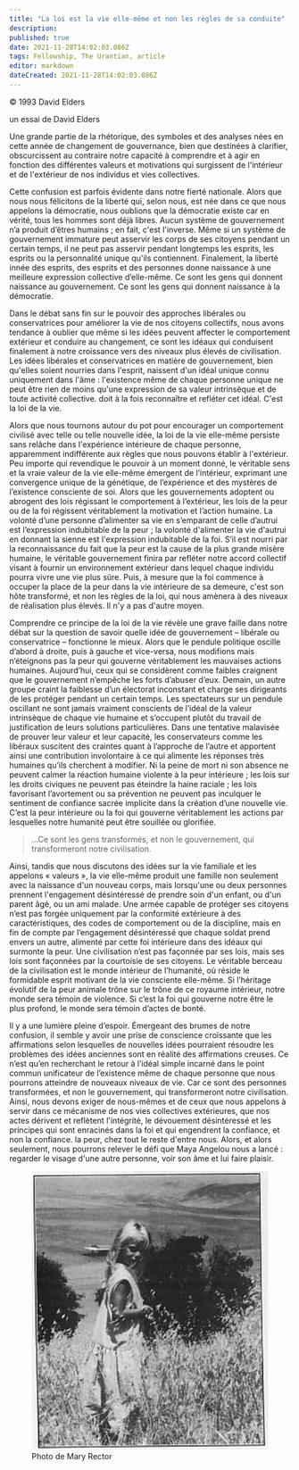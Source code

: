```yaml
---
title: "La loi est la vie elle-même et non les règles de sa conduite"
description:
published: true
date: 2021-11-28T14:02:03.086Z
tags: Fellowship, The Urantian, article
editor: markdown
dateCreated: 2021-11-28T14:02:03.086Z
---
```


<p class="v-card v-sheet theme--light grey lighten-3 px-2">© 1993 David Elders</p>

un essai de David Elders

Une grande partie de la rhétorique, des symboles et des analyses nées en cette année de changement de gouvernance, bien que destinées à clarifier, obscurcissent au contraire notre capacité à comprendre et à agir en fonction des différentes valeurs et motivations qui surgissent de l'intérieur et de l'extérieur de nos individus et vies collectives.

Cette confusion est parfois évidente dans notre fierté nationale. Alors que nous nous félicitons de la liberté qui, selon nous, est née dans ce que nous appelons la démocratie, nous oublions que la démocratie existe car en vérité, tous les hommes sont déjà libres. Aucun système de gouvernement n’a produit d’êtres humains ; en fait, c'est l'inverse. Même si un système de gouvernement immature peut asservir les corps de ses citoyens pendant un certain temps, il ne peut pas asservir pendant longtemps les esprits, les esprits ou la personnalité unique qu'ils contiennent. Finalement, la liberté innée des esprits, des esprits et des personnes donne naissance à une meilleure expression collective d’elle-même. Ce sont les gens qui donnent naissance au gouvernement. Ce sont les gens qui donnent naissance à la démocratie.

Dans le débat sans fin sur le pouvoir des approches libérales ou conservatrices pour améliorer la vie de nos citoyens collectifs, nous avons tendance à oublier que même si les idées peuvent affecter le comportement extérieur et conduire au changement, ce sont les idéaux qui conduisent finalement à notre croissance vers des niveaux plus élevés de civilisation. Les idées libérales et conservatrices en matière de gouvernement, bien qu'elles soient nourries dans l'esprit, naissent d'un idéal unique connu uniquement dans l'âme : l'existence même de chaque personne unique ne peut être rien de moins qu'une expression de sa valeur intrinsèque et de toute activité collective. doit à la fois reconnaître et refléter cet idéal. C'est la loi de la vie.

Alors que nous tournons autour du pot pour encourager un comportement civilisé avec telle ou telle nouvelle idée, la loi de la vie elle-même persiste sans relâche dans l'expérience intérieure de chaque personne, apparemment indifférente aux règles que nous pouvons établir à l'extérieur. Peu importe qui revendique le pouvoir à un moment donné, le véritable sens et la vraie valeur de la vie elle-même émergent de l’intérieur, exprimant une convergence unique de la génétique, de l’expérience et des mystères de l’existence consciente de soi. Alors que les gouvernements adoptent ou abrogent des lois régissant le comportement à l’extérieur, les lois de la peur ou de la foi régissent véritablement la motivation et l’action humaine. La volonté d’une personne d’alimenter sa vie en s’emparant de celle d’autrui est l’expression indubitable de la peur ; la volonté d'alimenter la vie d'autrui en donnant la sienne est l'expression indubitable de la foi. S’il est nourri par la reconnaissance du fait que la peur est la cause de la plus grande misère humaine, le véritable gouvernement finira par refléter notre accord collectif visant à fournir un environnement extérieur dans lequel chaque individu pourra vivre une vie plus sûre. Puis, à mesure que la foi commence à occuper la place de la peur dans la vie intérieure de sa demeure, c'est son hôte transformé, et non les règles de la loi, qui nous amènera à des niveaux de réalisation plus élevés. Il n'y a pas d'autre moyen.

Comprendre ce principe de la loi de la vie révèle une grave faille dans notre débat sur la question de savoir quelle idée de gouvernement – libérale ou conservatrice – fonctionne le mieux. Alors que le pendule politique oscille d’abord à droite, puis à gauche et vice-versa, nous modifions mais n’éteignons pas la peur qui gouverne véritablement les mauvaises actions humaines. Aujourd’hui, ceux qui se considèrent comme faibles craignent que le gouvernement n’empêche les forts d’abuser d’eux. Demain, un autre groupe craint la faiblesse d’un électorat inconstant et charge ses dirigeants de les protéger pendant un certain temps. Les spectateurs sur un pendule oscillant ne sont jamais vraiment conscients de l’idéal de la valeur intrinsèque de chaque vie humaine et s’occupent plutôt du travail de justification de leurs solutions particulières. Dans une tentative malavisée de prouver leur valeur et leur capacité, les conservateurs comme les libéraux suscitent des craintes quant à l’approche de l’autre et apportent ainsi une contribution involontaire à ce qui alimente les réponses très humaines qu’ils cherchent à modifier. Ni la peine de mort ni son absence ne peuvent calmer la réaction humaine violente à la peur intérieure ; les lois sur les droits civiques ne peuvent pas éteindre la haine raciale ; les lois favorisant l’avortement ou sa prévention ne peuvent pas inculquer le sentiment de confiance sacrée implicite dans la création d’une nouvelle vie. C’est la peur intérieure ou la foi qui gouverne véritablement les actions par lesquelles notre humanité peut être souillée ou glorifiée.

> ...Ce sont les gens transformés, et non le gouvernement, qui transformeront notre civilisation.

Ainsi, tandis que nous discutons des idées sur la vie familiale et les appelons « valeurs », la vie elle-même produit une famille non seulement avec la naissance d'un nouveau corps, mais lorsqu'une ou deux personnes prennent l'engagement désintéressé de prendre soin d'un enfant, ou d'un parent âgé, ou un ami malade. Une armée capable de protéger ses citoyens n’est pas forgée uniquement par la conformité extérieure à des caractéristiques, des codes de comportement ou de la discipline, mais en fin de compte par l’engagement désintéressé que chaque soldat prend envers un autre, alimenté par cette foi intérieure dans des idéaux qui surmonte la peur. Une civilisation n’est pas façonnée par ses lois, mais ses lois sont façonnées par la courtoisie de ses citoyens. Le véritable berceau de la civilisation est le monde intérieur de l’humanité, où réside le formidable esprit motivant de la vie consciente elle-même. Si l’héritage évolutif de la peur animale trône sur le trône de ce royaume intérieur, notre monde sera témoin de violence. Si c’est la foi qui gouverne notre être le plus profond, le monde sera témoin d’actes de bonté.

Il y a une lumière pleine d’espoir. Émergeant des brumes de notre confusion, il semble y avoir une prise de conscience croissante que les affirmations selon lesquelles de nouvelles idées pourraient résoudre les problèmes des idées anciennes sont en réalité des affirmations creuses. Ce n’est qu’en recherchant le retour à l’idéal simple incarné dans le point commun unificateur de l’existence même de chaque personne que nous pourrons atteindre de nouveaux niveaux de vie. Car ce sont des personnes transformées, et non le gouvernement, qui transformeront notre civilisation. Ainsi, nous devons exiger de nous-mêmes et de ceux que nous appelons à servir dans ce mécanisme de nos vies collectives extérieures, que nos actes dérivent et reflètent l'intégrité, le dévouement désintéressé et les principes qui sont enracinés dans la foi et qui engendrent la confiance, et non la confiance. la peur, chez tout le reste d'entre nous. Alors, et alors seulement, nous pourrons relever le défi que Maya Angelou nous a lancé : regarder le visage d'une autre personne, voir son âme et lui faire plaisir.

<figure id="Figure_1" class="image urantiapedia">
<img src="/image/article/The_Urantian/Photo_by_Mary_Rector.jpg">
<figcaption>Photo de Mary Rector</figcaption>
</figure>

